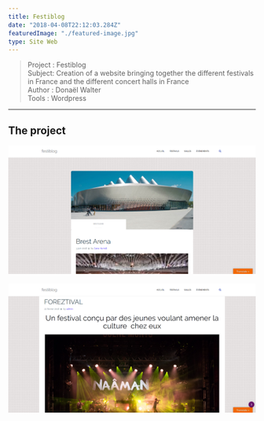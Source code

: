 ```yaml
---
title: Festiblog
date: "2018-04-08T22:12:03.284Z"
featuredImage: "./featured-image.jpg"
type: Site Web
---
```

>Project : Festiblog<br>
>Subject: Creation of a website bringing together the different festivals in France and the different concert halls in France<br>
>Author : Donaël Walter <br>
>Tools : Wordpress
----------------------------------------------------------

## The project
![lerp](./salles.jpg)
<br></br>
![fest](./festivales.jpg)
